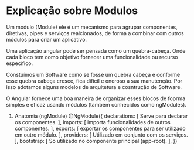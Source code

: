 # Explicação sobre Modulos

Um modulo (Module) ele é um mecanismo para agrupar componentes, diretivas, pipes e serviços realcionados, de forma a combinar com outros módulos para criar um aplicativo.

Uma aplicação angular pode ser pensada como um quebra-cabeça. Onde cada bloco tem como objetivo fornecer uma funcionalidade ou recurso específico.

Constuímos um Software como se fosse um quebra cabeça e conforme esse quebra cabeça cresce, fica difícil e oneroso a sua manutenção. Por isso adotamos alguns modelos de arquitetura e cosntrução de Software.

O Angular fornece uma boa maneira de organizar esses blocos de foprma simples e eficaz usando módulos (também conhecidos como ngModules).

1. Anatomia (ngModule)
    @NgModule({
        declarations: [
            Serve para declarar os componentes.
        ],
        imports: [
            importa funcionalidades de outros componentes.
        ],
        exports: [
            exportar os componentes para ser utilizado em outro módulo.
        ],
        providers: [
            Utilizado em conjunto com os serviços.
        ],
        bootstrap: [
            So utilizado no componente principal (app-root).
        ],
    })
